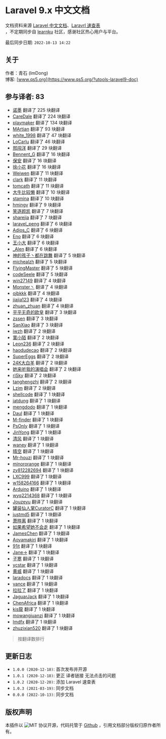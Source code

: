 # Laravel 9.x 中文文档

文档资料来源 [Laravel 中文文档](https://learnku.com/docs/laravel/9.x)、[Laravrl 速查表](https://learnku.com/docs/laravel-cheatsheet/9.x)  
，不定期同步自 [learnku](https://learnku.com/docs) 社区，感谢社区热心用户与平台。

最后同步日期: `2022-10-13 14:22`

## 关于

作者：青石 (ImDong)  
博客: [www.qs5.org](https://www.qs5.org/?utools-laravel9-doc)

## 参与译者: 83

- [诺墨](https://learnku.com/users/10627) 翻译了 225 块翻译
- [CareDale](https://learnku.com/users/25486) 翻译了 224 块翻译
- [playmaker](https://learnku.com/users/30138) 翻译了 134 块翻译
- [MArtian](https://learnku.com/users/56030) 翻译了 93 块翻译
- [white_1998](https://learnku.com/users/79271) 翻译了 47 块翻译
- [LoCarlu](https://learnku.com/users/87426) 翻译了 46 块翻译
- [邢闯洋](https://learnku.com/users/26846) 翻译了 29 块翻译
- [Bennent_G](https://learnku.com/users/25920) 翻译了 16 块翻译
- [保安](https://learnku.com/users/50314) 翻译了 16 块翻译
- [徐小花](https://learnku.com/users/1814) 翻译了 16 块翻译
- [Weiwen](https://learnku.com/users/69545) 翻译了 11 块翻译
- [clark](https://learnku.com/users/35313) 翻译了 11 块翻译
- [tomcath](https://learnku.com/users/72853) 翻译了 11 块翻译
- [大牛比较懒](https://learnku.com/users/81767) 翻译了 10 块翻译
- [stamina](https://learnku.com/users/33612) 翻译了 10 块翻译
- [hmingv](https://learnku.com/users/52850) 翻译了 9 块翻译
- [笑逐颜凯](https://learnku.com/users/17716) 翻译了 7 块翻译
- [sharejia](https://learnku.com/users/39049) 翻译了 7 块翻译
- [laravel_peng](https://learnku.com/users/29783) 翻译了 6 块翻译
- [Adios_C](https://learnku.com/users/94076) 翻译了 6 块翻译
- [Eno](https://learnku.com/users/44424) 翻译了 6 块翻译
- [王小大](https://learnku.com/users/36668) 翻译了 6 块翻译
- [_Alen](https://learnku.com/users/51365) 翻译了 6 块翻译
- [神的孩子丶都在跳舞](https://learnku.com/users/59009) 翻译了 5 块翻译
- [michealzh](https://learnku.com/users/15711) 翻译了 5 块翻译
- [FlyingMaster](https://learnku.com/users/92601) 翻译了 5 块翻译
- [codeSeele](https://learnku.com/users/63273) 翻译了 5 块翻译
- [win27149](https://learnku.com/users/89419) 翻译了 4 块翻译
- [Monster丶](https://learnku.com/users/36022) 翻译了 4 块翻译
- [ojbkkk](https://learnku.com/users/93014) 翻译了 4 块翻译
- [jiajia123](https://learnku.com/users/87885) 翻译了 4 块翻译
- [zhuan_zhuan](https://learnku.com/users/92405) 翻译了 4 块翻译
- [平平无奇的欧皇](https://learnku.com/users/22724) 翻译了 3 块翻译
- [zssen](https://learnku.com/users/21505) 翻译了 3 块翻译
- [SanXiao](https://learnku.com/users/89754) 翻译了 3 块翻译
- [iwzh](https://learnku.com/users/3762) 翻译了 2 块翻译
- [寞小陌](https://learnku.com/users/22076) 翻译了 2 块翻译
- [Leon236](https://learnku.com/users/55780) 翻译了 2 块翻译
- [haodudecao](https://learnku.com/users/63305) 翻译了 2 块翻译
- [SuperEggs](https://learnku.com/users/32195) 翻译了 2 块翻译
- [24K大白羊](https://learnku.com/users/28787) 翻译了 2 块翻译
- [她来听我的演唱会](https://learnku.com/users/44996) 翻译了 2 块翻译
- [riSky](https://learnku.com/users/40109) 翻译了 2 块翻译
- [tanghengzhi](https://learnku.com/users/24544) 翻译了 2 块翻译
- [Lzim](https://learnku.com/users/76439) 翻译了 2 块翻译
- [shellcode](https://learnku.com/users/49782) 翻译了 1 块翻译
- [jatdung](https://learnku.com/users/49344) 翻译了 1 块翻译
- [mengdodo](https://learnku.com/users/8784) 翻译了 1 块翻译
- [Daul](https://learnku.com/users/43383) 翻译了 1 块翻译
- [M-finder](https://learnku.com/users/23498) 翻译了 1 块翻译
- [PsOnly](https://learnku.com/users/4628) 翻译了 1 块翻译
- [JinYong](https://learnku.com/users/81005) 翻译了 1 块翻译
- [清风](https://learnku.com/users/67128) 翻译了 1 块翻译
- [waney](https://learnku.com/users/8500) 翻译了 1 块翻译
- [晴空](https://learnku.com/users/21295) 翻译了 1 块翻译
- [Mr-houzi](https://learnku.com/users/42837) 翻译了 1 块翻译
- [minororange](https://learnku.com/users/24372) 翻译了 1 块翻译
- [zy812282694](https://learnku.com/users/53460) 翻译了 1 块翻译
- [LXC999](https://learnku.com/users/94068) 翻译了 1 块翻译
- [w158264166](https://learnku.com/users/21609) 翻译了 1 块翻译
- [Arduino](https://learnku.com/users/6306) 翻译了 1 块翻译
- [wyq2214368](https://learnku.com/users/29004) 翻译了 1 块翻译
- [Jouzeyu](https://learnku.com/users/32858) 翻译了 1 块翻译
- [罐装仙人掌CuratorC](https://learnku.com/users/32395) 翻译了 1 块翻译
- [justmd5](https://learnku.com/users/4924) 翻译了 1 块翻译
- [萧晔离](https://learnku.com/users/1006) 翻译了 1 块翻译
- [如果希望她不会走](https://learnku.com/users/44760) 翻译了 1 块翻译
- [JamesChen](https://learnku.com/users/21290) 翻译了 1 块翻译
- [Aoyamakiri](https://learnku.com/users/68564) 翻译了 1 块翻译
- [91it](https://learnku.com/users/51615) 翻译了 1 块翻译
- [Jane→](https://learnku.com/users/50885) 翻译了 1 块翻译
- [子寒](https://learnku.com/users/67060) 翻译了 1 块翻译
- [ycstar](https://learnku.com/users/40210) 翻译了 1 块翻译
- [黄威](https://learnku.com/users/4760) 翻译了 1 块翻译
- [laradocs](https://learnku.com/users/88223) 翻译了 1 块翻译
- [vance](https://learnku.com/users/20514) 翻译了 1 块翻译
- [拉拉了](https://learnku.com/users/73309) 翻译了 1 块翻译
- [JaguarJack](https://learnku.com/users/18206) 翻译了 1 块翻译
- [ChenAfrica](https://learnku.com/users/27421) 翻译了 1 块翻译
- [kis龍](https://learnku.com/users/38359) 翻译了 1 块翻译
- [mowangjuanzi](https://learnku.com/users/23254) 翻译了 1 块翻译
- [lmdfx](https://learnku.com/users/62811) 翻译了 1 块翻译
- [zhuzixian520](https://learnku.com/users/93088) 翻译了 1 块翻译

> 按翻译数排行

## 更新日志

- `1.0.0 (2020-12-18)`: 首次发布并开源
- `1.0.1 (2020-12-18)`: 更正 译者链接 无法点击的问题
- `1.0.2 (2020-12-20)`: 添加 Laravel 速查表
- `1.0.3 (2021-03-19)`: 同步文档
- `0.0.0 (2022-10-13)`: 同步文档

## 版权声明

本插件以 ![MIT](https://www.qs5.org/public/open-source/MIT_logo.svg?utools-laravel8-doc) 协议开源，代码托管于 [Github](https://www.github.com/imdong/utools-laravel8-doc) ，引用文档部分版权归原作者所有。
